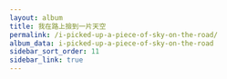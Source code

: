 ```yaml
---
layout: album
title: 我在路上撿到一片天空
permalink: /i-picked-up-a-piece-of-sky-on-the-road/
album_data: i-picked-up-a-piece-of-sky-on-the-road
sidebar_sort_order: 11
sidebar_link: true
---
```


